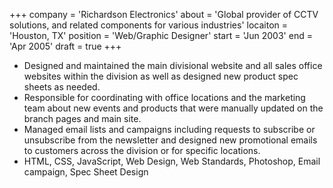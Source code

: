 +++
company = 'Richardson Electronics'
about = 'Global provider of CCTV solutions, and related components for various industries'
locaiton = 'Houston, TX'
position = 'Web/Graphic Designer'
start = 'Jun 2003'
end = 'Apr 2005'
draft = true
+++
- Designed and maintained the main divisional website and all sales office websites within the division as well as designed new product spec sheets as needed.
- Responsible for coordinating with office locations and the marketing team about new events and products that were manually updated on the branch pages and main site.
- Managed email lists and campaigns including requests to subscribe or unsubscribe from the newsletter and designed new promotional emails to customers across the division or for specific locations.
- HTML, CSS, JavaScript, Web Design, Web Standards, Photoshop, Email campaign, Spec Sheet Design

